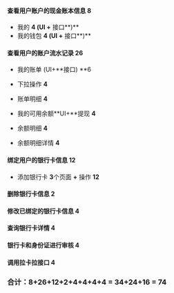 #### **查看用户账户的现金账本信息 8**

- 我的 **4 (UI +** 接口**)**
- 我的钱包 **4 (UI +** 接口**)**

#### 查看用户的账户流水记录 26

- 我的账单 (UI+**接口) **6

- 下拉操作 **4**
- 账单明细 **4** 
- 我的可用余额**UI+**提现 **4**
- 余额明细 **4**
- 余额明细详情 **4**

#### 绑定用户的银行卡信息 12

- 添加银行卡 **3**个页面 **+** 操作 **12**

#### 删除银行卡信息 **2**

#### 修改已绑定的银行卡信息 **4**

#### 查询银行卡详情 **4**

#### 银行卡和身份证进行审核 **4**

#### 调用拉卡拉接口 **4**

### 合计：8+26+12+2+4+4+4+4 = 34+24+16 = 74